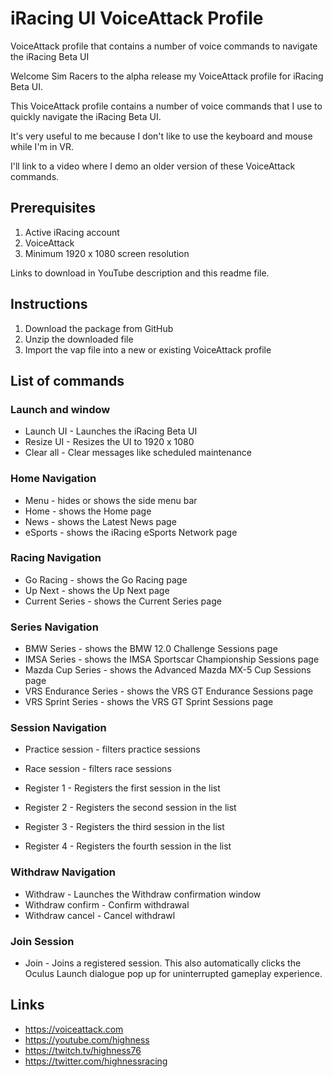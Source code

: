 # iRacing UI VoiceAttack Profile
VoiceAttack profile that contains a number of voice commands to navigate the iRacing Beta UI

Welcome Sim Racers to the alpha release my VoiceAttack profile for iRacing Beta UI.

This VoiceAttack profile contains a number of voice commands that I use to quickly navigate the iRacing Beta UI. 

It's very useful to me because I don't like to use the keyboard and mouse while I'm in VR.

I'll link to a video where I demo an older version of these VoiceAttack commands.

## Prerequisites
1. Active iRacing account
2. VoiceAttack
3. Minimum 1920 x 1080 screen resolution

Links to download in YouTube description and this readme file.

## Instructions
1. Download the package from GitHub
2. Unzip the downloaded file
3. Import the vap file into a new or existing VoiceAttack profile

## List of commands

### Launch and window

- Launch UI - Launches the iRacing Beta UI
- Resize UI - Resizes the UI to 1920 x 1080
- Clear all - Clear messages like scheduled maintenance

### Home Navigation
- Menu - hides or shows the side menu bar
- Home - shows the Home page
- News - shows the Latest News page
- eSports - shows the iRacing eSports Network page

### Racing Navigation

- Go Racing - shows the Go Racing page
- Up Next - shows the Up Next page
- Current Series - shows the Current Series page

### Series Navigation

- BMW Series - shows the BMW 12.0 Challenge Sessions page
- IMSA Series - shows the IMSA Sportscar Championship Sessions page
- Mazda Cup Series - shows the Advanced Mazda MX-5 Cup Sessions page
- VRS Endurance Series - shows the VRS GT Endurance Sessions page
- VRS Sprint Series - shows the VRS GT Sprint Sessions page

### Session Navigation

- Practice session - filters practice sessions
- Race session - filters race sessions

- Register 1 - Registers the first session in the list
- Register 2 - Registers the second session in the list
- Register 3 - Registers the third session in the list
- Register 4 - Registers the fourth session in the list

### Withdraw Navigation

- Withdraw - Launches the Withdraw confirmation window
- Withdraw confirm - Confirm withdrawal
- Withdraw cancel - Cancel withdrawl

### Join Session

- Join - Joins a registered session. This also automatically clicks the Oculus Launch dialogue pop up for uninterrupted gameplay experience.

## Links
- https://voiceattack.com
- https://youtube.com/highness
- https://twitch.tv/highness76
- https://twitter.com/highnessracing
